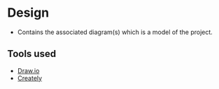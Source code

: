 # Design

* Contains the associated diagram(s) which is a model of the project.

## Tools used

* [Draw.io](https://app.diagrams.net/ "Draw.io")
* [Creately](https://creately.com// "Creately")
